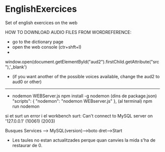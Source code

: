# EnglishExercices
Set of english exercices on the web


HOW TO DOWNLOAD AUDIO FILES FROM WORDREFERENCE:
- go to the dictionary page
- open the web console (ctr+shft+I)
-

window.open(document.getElementById("aud2").firstChild.getAttribute("src"),'_blank')

- (if you want another of the possible voices available, change the aud2 to aud0 or other)



-----------------


- nodemon WEBServer.js
npm install -g nodemon
(dins de package.json)
"scripts": {
    "nodemon": "nodemon WEBserver.js"
  },
(al terminal)
npm run nodemon


si et surt un error i el workbench surt: 
Can't connect to MySQL server on '127.0.0.1' (10061) (2003)

Busques Services --> MySQL(version)-->boto dret-->Start


- Les taules no estan actualitzades perque quan canvies la mida s'ha de restaurar de 0.
